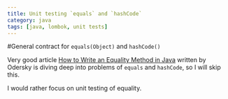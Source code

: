 ```yaml
---
title: Unit testing `equals` and `hashCode`
category: java
tags: [java, lombok, unit tests]
---
```


#General contract for `equals(Object)` and `hashCode()`

Very good article [How to Write an Equality Method in
Java](http://www.artima.com/lejava/articles/equality.html]) written by Odersky
is diving deep into problems of `equals` and `hashCode`, so I will skip this.

I would rather focus on unit testing of equality.
